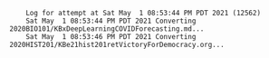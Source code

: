         Log for attempt at Sat May  1 08:53:44 PM PDT 2021 (12562)
        Sat May  1 08:53:44 PM PDT 2021 Converting 2020BIO101/KBxDeepLearningCOVIDForecasting.md...
        Sat May  1 08:53:46 PM PDT 2021 Converting 2020HIST201/KBe21hist201retVictoryForDemocracy.org...
